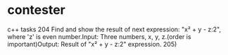 # contester
c++ tasks
204 Find and show the result of next expression: "x² + y - z:2", where 'z' is even number.Input: Three numbers, x, y, z.(order is important)Output: Result of "x² + y - z:2" expression.
205) 
